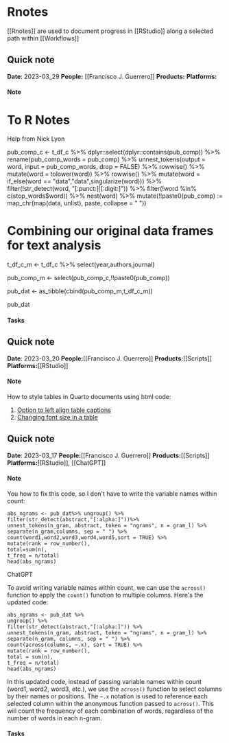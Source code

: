 # Rnotes 
[[Rnotes]] are used to document progress in [[RStudio]] along a selected path within  [[Workflows]]

## Quick note
**Date**: 2023-03_29
**People:** [[Francisco J. Guerrero]]
**Products:**
**Platforms:**

#### Note
# To R Notes

Help from Nick Lyon

pub_comp_c <- t_df_c %>% 
  dplyr::select(dplyr::contains(pub_comp)) %>%  
  rename(pub_comp_words = pub_comp) %>% 
  unnest_tokens(output = word, input = pub_comp_words, drop = FALSE) %>% 
  rowwise() %>% mutate(word = tolower(word)) %>% 
  rowwise() %>% mutate(word = if_else(word == "data","data",singularize(word))) %>%  
  filter(!str_detect(word, "[:punct:]|[:digit:]")) %>% 
  filter(!word %in% c(stop_words$word)) %>% 
  nest(word) %>% 
  mutate(!!paste0(pub_comp) := map_chr(map(data, unlist), paste, collapse = " "))

# Combining our original data frames for text analysis

t_df_c_m <- t_df_c %>% 
  select(year,authors,journal)

pub_comp_m <- select(pub_comp_c,!!paste0(pub_comp))

pub_dat <- as_tibble(cbind(pub_comp_m,t_df_c_m))

pub_dat

#### Tasks



## Quick note
**Date**: 2023-03_20
**People:**[[Francisco J. Guerrero]]
**Products:**[[Scripts]]
**Platforms:**[[RStudio]]

#### Note
How to style tables in Quarto documents using html code:

1. [Option to left align table captions](https://github.com/quarto-dev/quarto-cli/discussions/1042)
2. [Changing font size in a table](https://github.com/marp-team/marp/discussions/217)



## Quick note
**Date**: 2023-03_17
**People:**[[Francisco J. Guerrero]]
**Products:**[[Scripts]]
**Platforms:**[[RStudio]], [[ChatGPT]]

#### Note
You
how to fix this code, so I don't have to write the variable names within count: 
```{r}
abs_ngrams <- pub_dat%>% ungroup() %>% 
filter(str_detect(abstract,"[:alpha:]"))%>% 
unnest_tokens(n_gram, abstract, token = "ngrams", n = gram_l) %>% separate(n_gram,columns, sep = " ") %>%  
count(word1,word2,word3,word4,word5,sort = TRUE) %>% 
mutate(rank = row_number(), 
total=sum(n), 
t_freq = n/total) 
head(abs_ngrams)
```

ChatGPT

To avoid writing variable names within count, we can use the `across()` function to apply the `count()` function to multiple columns. Here's the updated code:
```
abs_ngrams <- pub_dat %>%
ungroup() %>%
filter(str_detect(abstract,"[:alpha:]")) %>%
unnest_tokens(n_gram, abstract, token = "ngrams", n = gram_l) %>%
separate(n_gram, columns, sep = " ") %>%
count(across(columns, ~.x), sort = TRUE) %>%
mutate(rank = row_number(),
total = sum(n),
t_freq = n/total)
head(abs_ngrams)
```
In this updated code, instead of passing variable names within count (word1, word2, word3, etc.), we use the `across()` function to select columns by their names or positions. The `~.x` notation is used to reference each selected column within the anonymous function passed to `across()`. This will count the frequency of each combination of words, regardless of the number of words in each n-gram.
#### Tasks
